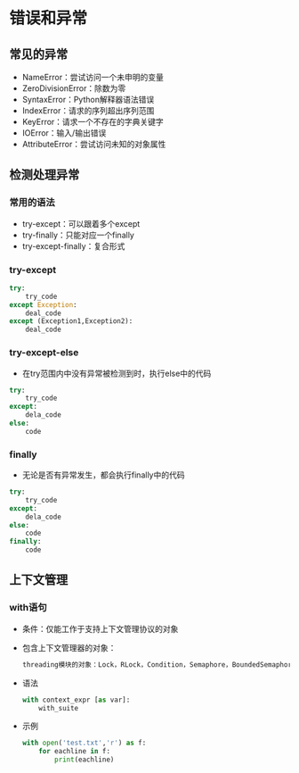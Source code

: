 # 错误和异常

## 常见的异常

- NameError：尝试访问一个未申明的变量
- ZeroDivisionError：除数为零
- SyntaxError：Python解释器语法错误
- IndexError：请求的序列超出序列范围
- KeyError：请求一个不存在的字典关键字
- IOError：输入/输出错误
- AttributeError：尝试访问未知的对象属性

## 检测处理异常

### 常用的语法

- try-except：可以跟着多个except
- try-finally：只能对应一个finally
- try-except-finally：复合形式

### try-except

```python
try:
    try_code
except Exception:
    deal_code
except (Exception1,Exception2):
    deal_code
```

### try-except-else

- 在try范围内中没有异常被检测到时，执行else中的代码

```python
try:
    try_code
except:
    dela_code
else:
    code 
```

### finally

- 无论是否有异常发生，都会执行finally中的代码

```python
try:
    try_code
except:
    dela_code
else:
    code 
finally:
    code
```

## 上下文管理

### with语句

- 条件：仅能工作于支持上下文管理协议的对象

- 包含上下文管理器的对象：

  ```markdown
  threading模块的对象：Lock，RLock，Condition，Semaphore，BoundedSemaphore
  ```

- 语法

  ```python
  with context_expr [as var]:
      with_suite
  ```

- 示例

  ```python
  with open('test.txt','r') as f:
      for eachline in f:
          print(eachline)
  ```

  
